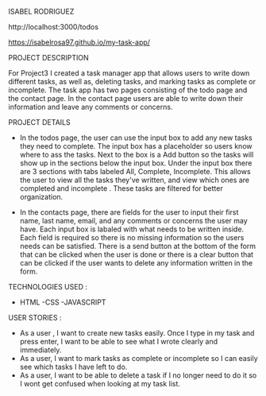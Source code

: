 ISABEL RODRIGUEZ

http://localhost:3000/todos

https://isabelrosa97.github.io/my-task-app/

PROJECT DESCRIPTION 

For Project3 I created a task manager app that allows users to write down different tasks, as well as, deleting tasks, and marking tasks as complete or incomplete. The task app has two pages consisting of the todo page and the contact page. In the contact page users are able to write down their information and leave any comments or concerns.


PROJECT DETAILS 

- In the todos page, the user can use the input box to add any new tasks they need to complete. The input box has a placeholder so users know where to ass the tasks. Next to the box is a Add button so the tasks will show up in the sections below the input box. Under the input box there are 3 sections with tabs labeled All, Complete, Incomplete. This allows the user to view all the tasks they've written, and view which ones are completed and incomplete . These tasks are filtered for better organization. 

- In the contacts page, there are fields for the user to input their first name, last name, email, and any comments or concerns the user may have. Each input box is labaled with what needs to be written inside. Each field is required so there is no missing information so the users needs can be satisfied. There is a send button at the bottom of the form that can be clicked when the user is done or there is a clear button that can be clicked if the user wants to delete any information written in the form. 


TECHNOLOGIES USED :

- HTML
-CSS
-JAVASCRIPT 


USER STORIES :

-  As a user , I want to create new tasks easily. Once I type in my task and press enter, I want to be able to see what I wrote clearly and immediately.
- As a user, I want to mark tasks as complete or incomplete so I can easily see which tasks I  have left to do.
- As a user, I want to be able to delete a task if I no longer need to do it so I wont get confused when looking at my task list. 
